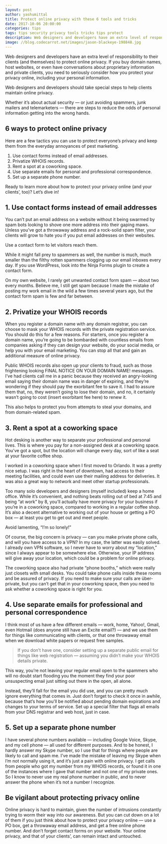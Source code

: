 ```yaml
---
layout: post
author: yashumittal
title: Protect online privacy with these 6 tools and tricks
date: 2017-10-06 20:00:00
categories: tips
tags: tips security privacy tools tricks tips protect
description: Web designers and developers have an extra level of responsibility to their clients to protect online privacy. Start using these 6 tools and tricks today!
image: //blog.codecarrot.net/images/jason-blackeye-198848.jpg
---
```


Web designers and developers have an extra level of responsibility to their clients (and themselves) to protect online privacy. If you buy domain names, host websites, or even have conversations about proprietary information and private clients, you need to seriously consider how you protect your privacy online, including your personal information.

<div class="callout">
Web designers and developers should take special steps to help clients maintain online privacy.
</div>

Whether it’s about actual security — or just avoiding spammers, junk mailers and telemarketers — there are steps to reduce the odds of personal information getting into the wrong hands.

## 6 ways to protect online privacy

Here are a few tactics you can use to protect everyone’s privacy and keep them from the everyday annoyances of pest marketing.

1. Use contact forms instead of email addresses.
2. Privatize WHOIS records.
3. Rent a spot at a coworking space.
4. Use separate emails for personal and professional correspondence.
5. Set up a separate phone number.

Ready to learn more about how to protect your privacy online (and your clients’, too)? Let’s dive in!

## 1. Use contact forms instead of email addresses

You can’t put an email address on a website without it being swarmed by spam bots looking to shove one more address into their gaping maws. Unless you’ve got a throwaway address and a rock-solid spam filter, your clients will grow to hate you if you put email addresses on their websites.

<div class="callout">
Use a contact form to let visitors reach them.
</div>

While it might fall prey to spammers as well, the number is much, much smaller than the filthy rotten spammers clogging up our email inboxes every day. If you use WordPress, look into the Ninja Forms plugin to create a contact form.

On my own website, I rarely get unwanted contact form spam — about two every months. Believe me, I still get spam because I made the mistake of posting my work email in the wild a few times several years ago, but the contact form spam is few and far between.

## 2. Privatize your WHOIS records

When you register a domain name with any domain registrar, you can choose to mask your WHOIS records with the private registration service. You should do this for a few reasons. For starters, once you register a domain name, you’re going to be bombarded with countless emails from companies asking if they can design your website, do your social media, or help you with your email marketing. You can stop all that and gain an additional measure of online privacy.

Public WHOIS records also open up your clients to fraud, such as those frightening looking FINAL NOTICE ON YOUR DOMAIN NAME! messages. I’ve had clients call me in a panic because they received an angry-looking email saying their domain name was in danger of expiring, and they’re wondering if they should pay the exorbitant fee to save it. I had to assure them that, no, they weren’t going to lose their domain, and no, it certainly wasn’t going to cost (insert exorbitant fee here) to renew it.

This also helps to protect you from attempts to steal your domains, and from domain-related spam.

## 3. Rent a spot at a coworking space

Hot desking is another way to separate your professional and personal lives. This is where you pay for a non-assigned desk at a coworking space. You’ve got a spot, but the location will change every day, sort of like a seat at your favorite coffee shop.

I worked in a coworking space when I first moved to Orlando. It was a pretty nice setup. I was right in the heart of downtown, had access to their meeting facilities, and could even use their mailing address for deliveries. It was also a great way to network and meet other startup professionals.

Too many solo developers and designers (myself included) keep a home office. While it’s convenient, and nothing beats rolling out of bed at 7:45 and being “at work” by 8, you’ll actually have more privacy for your business if you’re in a coworking space, compared to working in a regular coffee shop. It’s also a decent alternative to working out of your house or getting a PO box — at least you get to get out and meet people.

<div class="callout">
Avoid lamenting, “I’m so lonely!”
</div>

Of course, the big concern is privacy — can you make private phone calls, and will you have access to a VPN? In my case, the latter was easily solved. I already own VPN software, so I never have to worry about my “location,” since I always appear to be somewhere else. Otherwise, your IP address will give away your location, which could be a problem for online privacy.

The coworking space also had private “phone booths,” which were really just closets with small desks. You could take phone calls inside these rooms and be assured of privacy. If you need to make sure your calls are über-private, but you can’t get that in your coworking space, then you need to ask whether a coworking space is right for you.

## 4. Use separate emails for professional and personal correspondence

I think most of us have a few different emails — work, home, Yahoo!, Gmail, even Hotmail (does anyone still have an Excite email?) — and we use them for things like communicating with clients, or that one throwaway email when we download white papers or request free samples.

<blockquote>
If you don’t have one, consider setting up a separate public email for things like web registration — assuming you didn’t make your WHOIS details private.
</blockquote>

This way, you’re not leaving your regular email open to the spammers who will no doubt start flooding you the moment they find your poor unsuspecting email just sitting out there in the open, all alone.

Instead, they’ll fall for the email you did use, and you can pretty much ignore everything that comes in. Just don’t forget to check it once in awhile, because that’s how you’ll be notified about pending domain expirations and changes to your terms of service. Set up a special filter that flags all emails from your DNS registrar and web host, just in case.

## 5. Set up a separate phone number

I have several phone numbers available — including Google Voice, Skype, and my cell phone — all used for different purposes. And to be honest, I hardly answer my Skype number, so I use that for things where people are likely to call and spam me. I’ve made the mistake of leaving my Skype when I’m not normally using it, and it’s just a pain with online privacy. I get calls from people who got my number from my WHOIS records, or found it in one of the instances where I gave that number and not one of my private ones. So I know to never use my real phone number in public, and to never answer the phone when it’s not a number I recognize.

## Be vigilant about protecting privacy online

Online privacy is hard to maintain, given the number of intrusions constantly trying to worm their way into our awareness. But you can cut down on a lot of them if you just think about how to protect your privacy online — use a PO box, get a throwaway email address, and get a free online phone number. And don’t forget contact forms on your website. Your online privacy, and that of your clients’, can remain intact and untouched.
